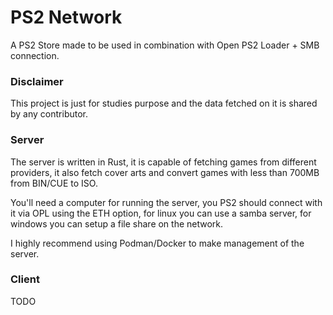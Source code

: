 # PS2 Network

A PS2 Store made to be used in combination with Open PS2 Loader + SMB connection.

### Disclaimer

This project is just for studies purpose and the data fetched on it is shared
by any contributor.

### Server

The server is written in Rust, it is capable of fetching games from different
providers, it also fetch cover arts and convert games with less than 700MB
from BIN/CUE to ISO.

You'll need a computer for running the server, you PS2 should connect with it
via OPL using the ETH option, for linux you can use a samba server, for windows
you can setup a file share on the network.

I highly recommend using Podman/Docker to make management of the server.

### Client

TODO
